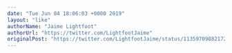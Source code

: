 ```yaml
---
date: "Tue Jun 04 18:06:03 +0000 2019"
layout: "like"
authorName: "Jaime Lightfoot"
authorUrl: "https://twitter.com/LightfootJaime"
originalPost: "https://twitter.com/LightfootJaime/status/1135970988217249793"
---
```

